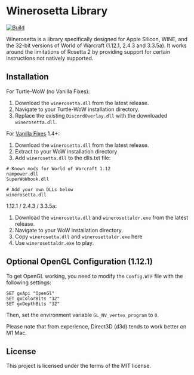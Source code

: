 # Winerosetta Library
[![Build](https://github.com/Lifeisawful/winerosetta/actions/workflows/build.yml/badge.svg)](https://github.com/Lifeisawful/winerosetta/actions/workflows/build.yml)

Winerosetta is a library specifically designed for Apple Silicon, WINE, and the 32-bit versions of World of Warcraft (1.12.1, 2.4.3 and 3.3.5a). It works around the limitations of Rosetta 2 by providing support for certain instructions not natively supported.

## Installation


For Turtle-WoW (no Vanilla Fixes):

1. Download the `winerosetta.dll` from the latest release.
2. Navigate to your Turtle-WoW installation directory.
3. Replace the existing `DiscordOverlay.dll` with the downloaded `winerosetta.dll`.

For [Vanilla Fixes](https://github.com/hannesmann/vanillafixes/) 1.4+:

1. Download the `winerosetta.dll` from the latest release.
2. Extract to your WoW installation directory
3. Add `winerosetta.dll` to the dlls.txt file:
```
# Known mods for World of Warcraft 1.12
nampower.dll
SuperWoWhook.dll

# Add your own DLLs below
winerosetta.dll
```

1.12.1 / 2.4.3 / 3.3.5a:

1. Download the `winerosetta.dll` and `winerosettaldr.exe` from the latest release.
2. Navigate to your WoW installation directory.
3. Copy `winerosetta.dll` and `winerosettaldr.exe` here
4. Use `winerosettaldr.exe` to play.

## Optional OpenGL Configuration (1.12.1)

To get OpenGL working, you need to modify the `Config.WTF` file with the following settings:

```
SET gxApi "OpenGl"
SET gxColorBits "32"
SET gxDepthBits "32"
```

Then, set the environment variable ```GL_NV_vertex_program``` to ```0```.

Please note that from experience, Direct3D (d3d) tends to work better on M1 Mac.

## License

This project is licensed under the terms of the MIT license. 
